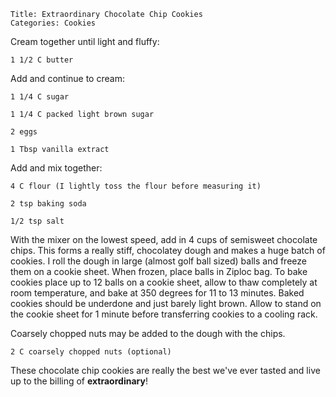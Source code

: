 ~~~ recipe-info
Title: Extraordinary Chocolate Chip Cookies
Categories: Cookies
~~~

Cream together until light and fluffy:

~~~ recipe-ingredients
1 1/2 C butter
~~~

Add and continue to cream:

~~~ recipe-ingredients
1 1/4 C sugar

1 1/4 C packed light brown sugar

2 eggs

1 Tbsp vanilla extract
~~~

Add and mix together:

~~~ recipe-ingredients
4 C flour (I lightly toss the flour before measuring it)

2 tsp baking soda

1/2 tsp salt
~~~

With the mixer on the lowest speed, add in 4 cups of semisweet chocolate chips. This forms a really
stiff, chocolatey dough and makes a huge batch of cookies. I roll the dough in large (almost golf
ball sized) balls and freeze them on a cookie sheet. When frozen, place balls in Ziploc bag. To bake
cookies place up to 12 balls on a cookie sheet, allow to thaw completely at room temperature, and
bake at 350 degrees for 11 to 13 minutes. Baked cookies should be underdone and just barely light
brown. Allow to stand on the cookie sheet for 1 minute before transferring cookies to a cooling
rack.

Coarsely chopped nuts may be added to the dough with the chips.

~~~ recipe-ingredients
2 C coarsely chopped nuts (optional)
~~~

These chocolate chip cookies are really the best we've ever tasted and live up to the billing of
**extraordinary**!
